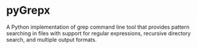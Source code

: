 # pyGrepx
A Python implementation of grep command line tool that provides pattern searching  in files with support for regular expressions, recursive directory search, and  multiple output formats.
